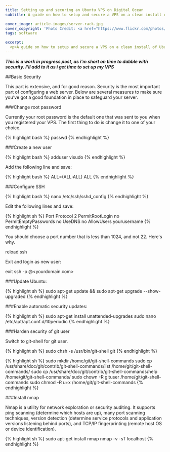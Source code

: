 ```yaml
---
title: Setting up and securing an Ubuntu VPS on Digital Ocean
subtitle: A guide on how to setup and secure a VPS on a clean install of Ubuntu 13.10 x64

cover_image: article-images/server-rack.jpg
cover_copyright: 'Photo Credit: <a href="https://www.flickr.com/photos/traftery/4773457853/">Tom Raftery</a> via <a href="http://compfight.com">Compfight</a> <a href="https://creativecommons.org/licenses/by-sa/2.0/">cc</a>'
tags: software

excerpt:
  <p>A guide on how to setup and secure a VPS on a clean install of Ubuntu 13.10 x64</p>
---
```


***This is a work in progress post, as i'm short on time to dabble with security. I'll add to it as i get time to set up my VPS***

##Basic Security

This part is extensive, and for good reason. Security is the most important part of configuring a web server. Below are several measures to make sure you’ve got a good foundation in place to safeguard your server.

###Change root password

Currently your root password is the default one that was sent to you when you registered your VPS. The first thing to do is change it to one of your choice.

{% highlight bash %}
passwd
{% endhighlight %}

###Create a new user

{% highlight bash %}
adduser <your username>
visudo
{% endhighlight %}

Add the following line and save:

{% highlight bash %}
<your username> ALL=(ALL:ALL) ALL
{% endhighlight %}

###Configure SSH

{% highlight bash %}
nano /etc/ssh/sshd_config
{% endhighlight %}

Edit the following lines and save:

{% highlight sh %}
Port <your port number>
Protocol 2
PermitRootLogin no
PermitEmptyPasswords no
UseDNS no
AllowUsers yourusername
{% endhighlight %}

You should choose a port number that is less than 1024, and not 22. Here's why.

reload ssh

Exit and login as new user:

exit
ssh -p <your port number> <your username>@<yourdomain.com>

###Update Ubuntu:

{% highlight sh %}
sudo apt-get update && sudo apt-get upgrade --show-upgraded
{% endhighlight %}

###Enable automatic security updates:

{% highlight sh %}
sudo apt-get install unattended-upgrades
sudo nano /etc/apt/apt.conf.d/10periodic
{% endhighlight %}

###Harden security of git user

Switch to git-shell for git user.

{% highlight sh %}
sudo chsh -s /usr/bin/git-shell git
{% endhighlight %}

{% highlight sh %}
sudo mkdir /home/git/git-shell-commands
sudo cp /usr/share/doc/git/contrib/git-shell-commands/list /home/git/git-shell-commands/
sudo cp /usr/share/doc/git/contrib/git-shell-commands/help /home/git/git-shell-commands/
sudo chown -R gituser /home/git/git-shell-commands
sudo chmod -R u+x /home/git/git-shell-commands
{% endhighlight %}

###Install nmap

Nmap is a utility for network exploration or security auditing. It supports ping scanning (determine which hosts are up), many port scanning techniques, version detection (determine service protocols and application versions listening behind ports), and TCP/IP fingerprinting (remote host OS or device identification).

{% highlight sh %}
sudo apt-get install nmap
nmap -v -sT localhost
{% endhighlight %}
